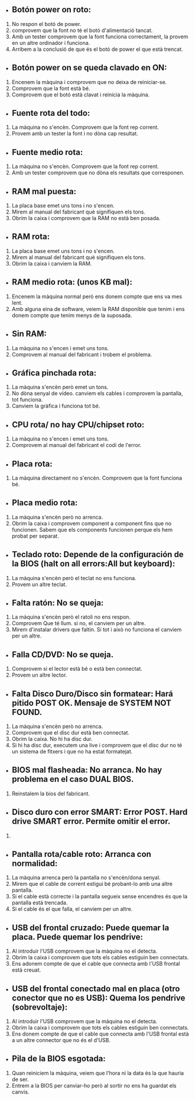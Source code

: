* ## Botón power on roto:
1. No respon el botó de power.
2. comprovem que la font no té el botó d'alimentació tancat.
3. Amb un tester comprovem que la font funciona correctament, la provem en un altre ordinador i funciona.
4. Arribem a la conclusió de que és el botó de power el que està trencat.
* ## Botón power on se queda clavado en ON:
1. Encenem la màquina i comprovem que no deixa de reiniciar-se.
2. Comprovem que la font està bé.
3. Comprovem que el botó està clavat i reinicia la màquina.
* ## Fuente rota del todo:
1. La màquina no s'encèn. Comprovem que la font rep corrent.
2. Provem amb un tester la font i no dòna cap resultat.
* ## Fuente medio rota:
1. La màquina no s'encèn. Comprovem que la font rep corrent.
2. Amb un tester comprovem que no dòna els resultats que corresponen.
* ## RAM mal puesta:
1. La placa base emet uns tons i no s'encen.
2. Mirem al manual del fabricant què signifiquen els tons.
3. Obrim la caixa i comprovem que la RAM no està ben posada.
* ## RAM rota:
1. La placa base emet uns tons i no s'encen.
2. Mirem al manual del fabricant què signifiquen els tons.
3. Obrim la caixa i canviem la RAM.
* ## RAM medio rota: (unos KB mal):
1. Encenem la màquina normal però ens donem compte que ens va mes lent.
2. Amb alguna eina de software, veiem la RAM disponible que tenim i ens donem compte que tenim menys de la suposada.
* ## Sin RAM:
1. La màquina no s'encen i emet uns tons.
2. Comprovem al manual del fabricant i trobem el problema.
* ## Gráfica pinchada rota:
1. La màquina s'encèn però emet un tons.
2. No dòna senyal de vídeo. canviem els cables i comprovem la pantalla, tot funciona.
3. Canviem la gràfica i funciona tot bé.
* ## CPU rota/ no hay CPU/chipset roto:
1. La màquina no s'encen i emet uns tons.
2. Comprovem al manual del fabricant el codi de l'error.
* ## Placa rota:
1. La màquina directament no s'encèn. Comprovem que la font funciona bé.
* ## Placa medio rota:
1. La màquina s'encèn però no arrenca.
2. Obrim la caixa i comprovem component a component fins que no funcionen. Sabem que els components funcionen perque els hem probat per separat.
* ## Teclado roto: Depende de la configuración de la BIOS (halt on all errors:All but keyboard):
1. La màquina s'encèn però el teclat no ens funciona.
2. Provem un altre teclat.
* ## Falta ratón: No se queja:
1. La màquina s'encèn però el ratoli no ens respon.
2. Comprovem Que té llum. si no, el canviem per un altre.
3. Mirem d'instalar drivers que faltin. Si tot i això no funciona el canviem per un altre.
* ## Falla CD/DVD: No se queja.
1. Comprovem si el lector està bé o està ben connectat.
2. Provem un altre lector.
* ## Falta Disco Duro/Disco sin formatear: Hará pitido POST OK. Mensaje de SYSTEM NOT FOUND.
1. La màquina s'encèn però no arrenca.
2. Comprovem que el disc dur està ben connectat.
  1. Obrim la caixa. No hi ha disc dur.
3. Si hi ha disc dur, executem una live i comprovem que el disc dur no té un sistema de fitxers i que no ha estat formatejat.
* ## BIOS mal flasheada: No arranca. No hay problema en el caso DUAL BIOS.
1. Reinstalem la bios del fabricant.
* ## Disco duro con error SMART: Error POST. Hard drive SMART error. Permite omitir el error.
1. 
* ## Pantalla rota/cable roto: Arranca con normalidad:
1. La màquina arrenca però la pantalla no s'encèn/dona senyal. 
2. Mirem que el cable de corrent estigui bé probant-lo amb una altre pantalla.
  1. Si el cable està correcte i la pantalla segueix sense encendres és que la pantalla està trencada.
3. Si el cable és el que falla, el canviem per un altre.
* ## USB del frontal cruzado: Puede quemar la placa. Puede quemar los pendrive:
1. Al introduir l'USB comprovem que la màquina no el detecta.
2. Obrim la caixa i comprovem que tots els cables estiguin ben connectats.
3. Ens adonem compte de que el cable que connecta amb l'USB frontal està creuat.
* ## USB del frontal conectado mal en placa (otro conector que no es USB): Quema los pendrive (sobrevoltaje):
1. Al introduir l'USB comprovem que la màquina no el detecta.
2. Obrim la caixa i comprovem que tots els cables estiguin ben connectats.
3. Ens donem compte de que el cable que connecta amb l'USB frontal està a un altre connector que no és el d'USB.
* ## Pila de la BIOS esgotada:
1. Quan reiniciem la màquina, veiem que l'hora ni la data és la que hauria de ser.
2. Entrem a la BIOS per canviar-ho però al sortir no ens ha guardat els canvis.
